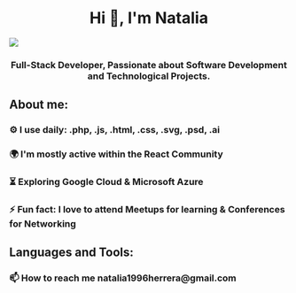 <div aling="center">
<h1 align="center">Hi 👋, I'm Natalia</h1>
</div>
<img src="https://skillicons.dev/icons?i=all">
<h3 align="center">Full-Stack Developer, Passionate about Software Development and Technological Projects.</h3>
<h2 align="left">About me:</h2>
<h3 align="left">⚙️ I use daily: .php, .js, .html, .css, .svg, .psd, .ai</h3>

<h3 align="left">🌍 I'm mostly active within the React Community</h3>
<h3 align="left">⏳ Exploring Google Cloud & Microsoft Azure</h3>
<h3 align="left">⚡ Fun fact: I love to attend Meetups for learning & Conferences for Networking</h3>

<h2 align="left">Languages and Tools:</h2>


<h3 align="left">📫 How to reach me natalia1996herrera@gmail.com</h3>

